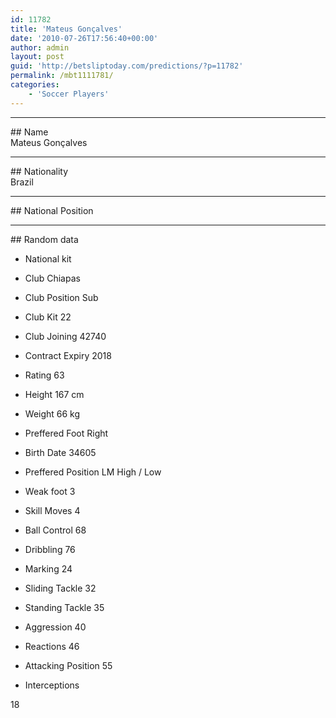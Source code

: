 ```yaml
---
id: 11782
title: 'Mateus Gonçalves'
date: '2010-07-26T17:56:40+00:00'
author: admin
layout: post
guid: 'http://betsliptoday.com/predictions/?p=11782'
permalink: /mbt1111781/
categories:
    - 'Soccer Players'
---
```


- - - - - -

\## Name  
 Mateus Gonçalves

- - - - - -

\## Nationality  
 Brazil

- - - - - -

\## National Position

- - - - - -

\## Random data

- National kit
- Club
 Chiapas

- Club Position
 Sub

- Club Kit
 22

- Club Joining
 42740

- Contract Expiry
 2018

- Rating
 63

- Height
 167 cm

- Weight
 66 kg

- Preffered Foot
 Right

- Birth Date
 34605

- Preffered Position
 LM High / Low

- Weak foot
 3

- Skill Moves
 4

- Ball Control
 68

- Dribbling
 76

- Marking
 24

- Sliding Tackle
 32

- Standing Tackle
 35

- Aggression
 40

- Reactions
 46

- Attacking Position
 55

- Interceptions

 18